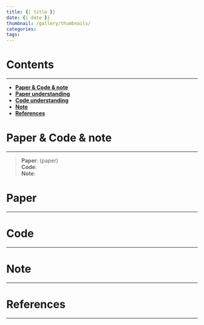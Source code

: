 ```yaml
---
title: {{ title }}
date: {{ date }}
thumbnail: /gallery/thumbnails/
categories:
tags:
---
```


> 
<!-- more -->

# Contents
---
- **[Paper & Code & note](#Paper&Code&note)**
- **[Paper understanding](#Paper)**
- **[Code understanding](#Code)**
- **[Note](#Note)**
- **[References](#References)**

# Paper & Code & note
---
> **Paper**: []()(paper)  
> **Code**: []()  
> **Note**: []()

# Paper
---

# Code
---

# Note
---

# References
---
